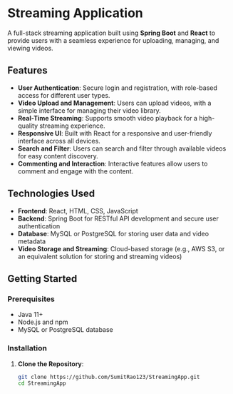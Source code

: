 # Streaming Application

A full-stack streaming application built using **Spring Boot** and **React** to provide users with a seamless experience for uploading, managing, and viewing videos.

## Features

- **User Authentication**: Secure login and registration, with role-based access for different user types.
- **Video Upload and Management**: Users can upload videos, with a simple interface for managing their video library.
- **Real-Time Streaming**: Supports smooth video playback for a high-quality streaming experience.
- **Responsive UI**: Built with React for a responsive and user-friendly interface across all devices.
- **Search and Filter**: Users can search and filter through available videos for easy content discovery.
- **Commenting and Interaction**: Interactive features allow users to comment and engage with the content.

## Technologies Used

- **Frontend**: React, HTML, CSS, JavaScript
- **Backend**: Spring Boot for RESTful API development and secure user authentication
- **Database**: MySQL or PostgreSQL for storing user data and video metadata
- **Video Storage and Streaming**: Cloud-based storage (e.g., AWS S3, or an equivalent solution for storing and streaming videos)

## Getting Started

### Prerequisites

- Java 11+
- Node.js and npm
- MySQL or PostgreSQL database

### Installation

1. **Clone the Repository**:
   ```bash
   git clone https://github.com/SumitRao123/StreamingApp.git
   cd StreamingApp
